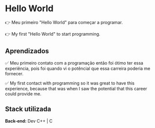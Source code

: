 # Hello World

👉 Meu primeiro "Hello World" para começar a programar.

👉 My first "Hello World" to start programming.

## Aprendizados

✅ Meu primeiro contato com a programação então foi ótimo 
ter essa experiência, pois foi quando vi o potêncial
que essa carreira poderia me fornecer. 

✅ My first contact with programming so it was great
to have this experience, because that was when I saw the potential
that this career could provide me.


## Stack utilizada

**Back-end:** Dev C++ | C


